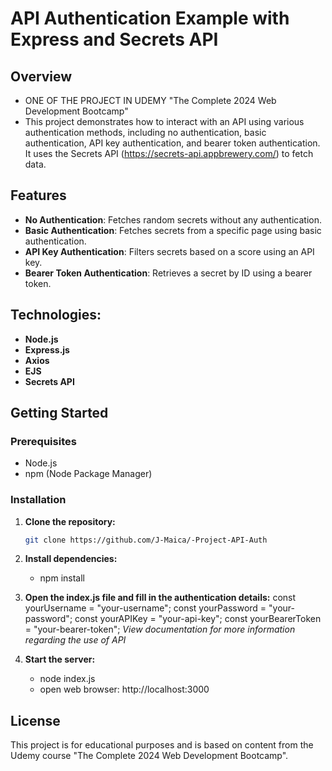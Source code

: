 # API Authentication Example with Express and Secrets API

## Overview
- ONE OF THE PROJECT IN UDEMY "The Complete 2024 Web Development Bootcamp"
- This project demonstrates how to interact with an API using various authentication methods, including no authentication, basic authentication, API key authentication, and bearer token authentication. It uses the Secrets API (https://secrets-api.appbrewery.com/) to fetch data.

## Features
- **No Authentication**: Fetches random secrets without any authentication.
- **Basic Authentication**: Fetches secrets from a specific page using basic authentication.
- **API Key Authentication**: Filters secrets based on a score using an API key.
- **Bearer Token Authentication**: Retrieves a secret by ID using a bearer token.

## Technologies:
- **Node.js**
- **Express.js**
- **Axios**
- **EJS**
- **Secrets API**

## Getting Started

### Prerequisites
- Node.js
- npm (Node Package Manager)

### Installation

1. **Clone the repository:**

   ```bash
   git clone https://github.com/J-Maica/-Project-API-Auth

2. **Install dependencies:**
   - npm install

3. **Open the index.js file and fill in the authentication details:**
   const yourUsername = "your-username";
   const yourPassword = "your-password";
   const yourAPIKey = "your-api-key";
   const yourBearerToken = "your-bearer-token";
   _View documentation for more information regarding the use of API_ 
     
4. **Start the server:**
   - node index.js
   - open web browser: http://localhost:3000

## License
This project is for educational purposes and is based on content from the Udemy course "The Complete 2024 Web Development Bootcamp".
